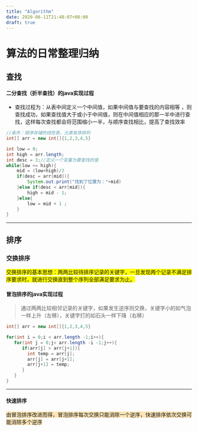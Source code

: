 ```yaml
---
title: "Algorithm"
date: 2020-06-11T21:48:07+08:00
draft: true
---
```


# 算法的日常整理归纳

## 查找



#### 二分查找（折半查找）的java实现过程

* 查找过程为：从表中间定义一个中间值，如果中间值与要查找的内容相等 ，则查找成功，如果查找值大于或小于中间值，则在中间值相应的那一半中进行查找，这样每次查找都会将范围缩小一半，与顺序查找相比，提高了查找效率

```java
//条件：顺序存储的线性表，元素有序排列
int[] arr = new int[]{1,2,3,4,5}

int low = 0;
int high = arr.length;
int desc = 3;//定义一个变量为要查找的值
while(low <= high){
    mid = (low+high)/2
    if(desc = arr[mid]){
        System.out.print("找到了位置为："+mid)
    }else if(desc < arr[mid]){
        high = mid - 1;
    }else{
        low = mid + 1 ;
    }
}
```

***

## 排序

### 交换排序

<span style="background:yellow">交换排序的基本思想：两两比较待排序记录的关键字，一旦发现两个记录不满足排序要求时，就进行交换直到整个序列全部满足要求为止。</span>

#### 冒泡排序的java实现过程

> 通过两两比较相邻记录的关键字，如果发生逆序则交换，关键字小的如气泡一样上升（左移），关键字打的如石头一样下降（右移）

```java
int[] arr = new int[]{1,2,3,4,5}

for(int i = 0;i < arr.length -1;i++){
   for(int j = 0;j< arr.length -i -1;j++){
      if(arr[j] > arr[j+1]){
        int temp = arr[j];
        arr[j] = arr[j+1];
        arr[j+1] = temp;
      }
   }
}
```

***

#### 快速排序

<span style= "background:#ffe4b5">由冒泡排序改进而得，冒泡排序每次交换只能消除一个逆序，快速排序依次交换可能消除多个逆序</span>

> 